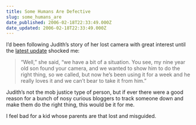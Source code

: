 ```yaml
---
title: Some Humans Are Defective
slug: some_humans_are
date_published: 2006-02-18T22:33:49.000Z
date_updated: 2006-02-18T22:33:49.000Z
---
```


I’d been following Judith’s story of her lost camera with great interest until the [latest update](http://lostcamera.blogspot.com/2006/02/camera-unlost-but-not-quite-found.html) shocked me:

> “Well,” she said, “we have a bit of a situation. You see, my nine year old son found your camera, and we wanted to show him to do the right thing, so we called, but now he’s been using it for a week and he really loves it and we can’t bear to take it from him.”

Judith’s not the mob justice type of person, but if ever there were a good reason for a bunch of nosy curious bloggers to track someone down and make them do the right thing, this would be it for me.

I feel bad for a kid whose parents are that lost and misguided.
